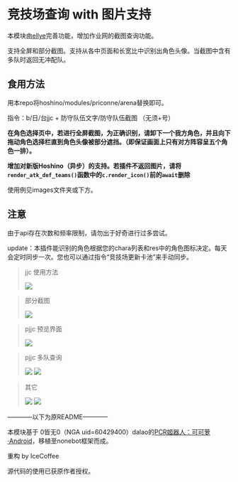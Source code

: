# 竞技场查询 with 图片支持
本模块由[ellye](https://github.com/watermellye)完善功能，增加作业网的截图查询功能。

支持全屏和部分截图。支持从各中页面和长宽比中识别出角色头像。当截图中含有多队时返回无冲配队。

## 食用方法
用本repo将hoshino/modules/priconne/arena替换即可。

指令：b/日/台jjc + 防守队伍文字/防守队伍截图 （无须+号）

**在角色选择页中，若进行全屏截图，为正确识别，请卸下一个我方角色，并且向下拖动角色选择栏直到角色头像被部分遮挡。（即保证画面上只有对方阵容呈五个角色一排）。**

**增加对新版Hoshino（异步）的支持。若插件不返回图片，请将```render_atk_def_teams()```函数中的```c.render_icon()```前的```await```删除**

使用例见images文件夹或下方。

## 注意
由于api存在次数和频率限制，请勿出于好奇进行过多尝试。

update：本插件能识别的角色根据您的chara列表和res中的角色图标决定。每天会定时同步一次。您也可以通过指令“竞技场更新卡池”来手动同步。

> jjc 使用方法
> 
> ![](images/jjc.png)

> 部分截图
> 
> ![](images/part.png)

> pjjc 预览界面
> 
> ![](images/pjjc3.png)

> pjjc 多队查询
> 
> ![](images/pjjc1.png)
> ![](images/pjjc2.png)

> 其它
> 
> ![](images/other1.png)
> ![](images/other2.png)


————以下为原README————

本模块基于 0皆无0（NGA uid=60429400）dalao的[PCR姬器人：可可萝·Android](https://bbs.nga.cn/read.php?tid=18434108)，移植至nonebot框架而成。

重构 by IceCoffee

源代码的使用已获原作者授权。
